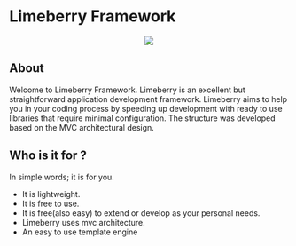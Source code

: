 
# Limeberry Framework
<p align="center">
  <img src="https://limeberry.github.io/assets/img/limeberry_logo.png" />
</p>

## About
Welcome to Limeberry Framework. Limeberry is an excellent but straightforward application development framework. Limeberry aims to help you in your coding process by speeding up development with ready to use libraries that require minimal configuration. The structure was developed based on the MVC architectural design.

## Who is it for ?<br>
In simple words; it is for you. <br>
<ul>
  <li>It is lightweight.</li>
  <li>It is free to use.</li>
  <li>It is free(also easy) to extend or develop as your personal needs.</li>
  <li>Limeberry uses mvc architecture.</li>
  <li>An easy to use template engine</li>
</ul>







